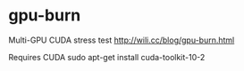 # gpu-burn
Multi-GPU CUDA stress test
http://wili.cc/blog/gpu-burn.html

Requires CUDA
sudo apt-get install cuda-toolkit-10-2
